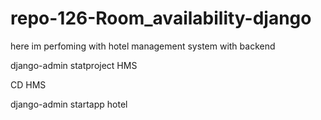 # repo-126-Room_availability-django
here im perfoming with hotel management system with backend


django-admin statproject HMS

CD HMS

django-admin startapp hotel